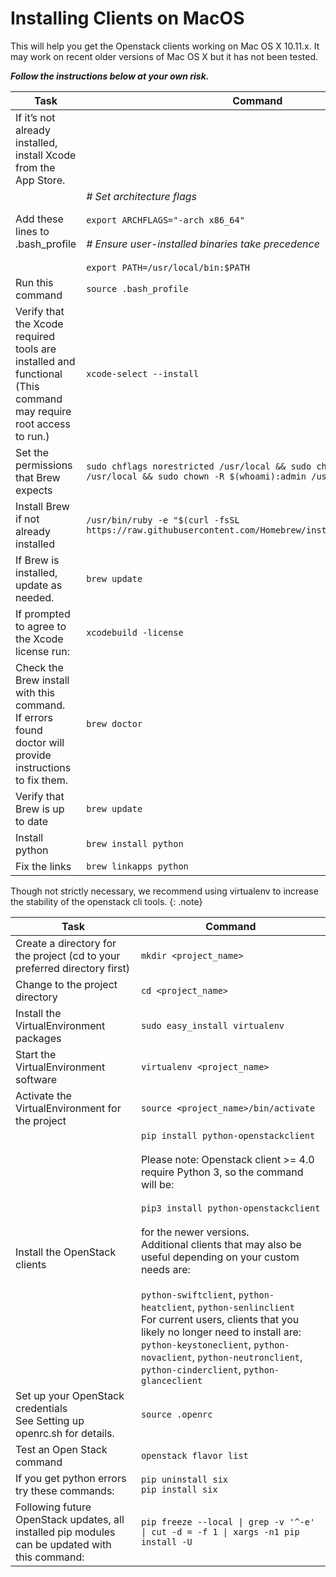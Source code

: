 # Installing Clients on MacOS

This will help you get the Openstack clients working on Mac OS X 10.11.x. It may work on recent older versions of Mac OS X but it has not been tested. 

***Follow the instructions below at your own risk.***

| Task 	| Command 	|
|---	|---	|
| If it’s not already installed, install Xcode from the App Store. 	|  	|
| Add these lines to .bash_profile 	|*# Set architecture flags*<br> <br>```export ARCHFLAGS="-arch x86_64"```<br><br> *# Ensure user-installed binaries take precedence*<br><br>```export PATH=/usr/local/bin:$PATH``` 	|
| Run this command 	| ```source .bash_profile``` 	|
| Verify that the Xcode required tools are installed and functional<br>(This command may require root access to run.) 	| ```xcode-select --install``` 	|
| Set the permissions that Brew expects 	| ```sudo chflags norestricted /usr/local && sudo chown $(whoami):admin /usr/local && sudo chown -R $(whoami):admin /usr/local``` 	|
| Install Brew if not already installed 	| ```/usr/bin/ruby -e "$(curl -fsSL https://raw.githubusercontent.com/Homebrew/install/master/install)"``` 	|
| If Brew is installed, update as needed. 	| ```brew update``` 	|
| If prompted to agree to the Xcode license run: 	| ```xcodebuild -license``` 	|
| Check the Brew install with this command.<br> If errors found doctor will provide instructions to fix them. 	| ```brew doctor``` 	|
| Verify that Brew is up to date 	| ```brew update``` 	|
| Install python 	| ```brew install python``` 	|
| Fix the links 	| ```brew linkapps python``` 	|



Though not strictly necessary, we recommend using virtualenv to increase the stability of the openstack cli tools.
{: .note}


| Task  | Command   |
|---    |---    |
|Create a directory for the project (cd to your preferred directory first)  | ```mkdir <project_name>```|
|Change to the project directory    | ```cd <project_name>``` | 
|Install the VirtualEnvironment packages    | ```sudo easy_install virtualenv```|
|Start the VirtualEnvironment software  | ```virtualenv <project_name>``` | 
|Activate the VirtualEnvironment for the project    | ```source <project_name>/bin/activate``` |
| Install the OpenStack clients 	| ```pip install python-openstackclient```<br><br>Please note: Openstack client >= 4.0 require Python 3, so the command will be:<br><br>```pip3 install python-openstackclient```<br><br>for the newer versions.<br>Additional clients that may also be useful depending on your custom needs are:<br><br>```python-swiftclient```, ```python-heatclient```, ```python-senlinclient```<br>For current users, clients that you likely no longer need to install are:<br>```python-keystoneclient```, ```python-novaclient```, ```python-neutronclient```, ```python-cinderclient```, ```python-glanceclient``` 	|
| Set up your OpenStack credentials<br>See Setting up openrc.sh for details. 	| ```source .openrc``` 	|
| Test an Open Stack command 	| ```openstack flavor list``` 	|
| If you get python errors try these commands: 	| ```pip uninstall six```<br>```pip install six``` 	|
| Following future OpenStack updates, all installed pip modules <br>can be updated with this command: 	| ```pip freeze --local \| grep -v '^-e' \| cut -d = -f 1 \| xargs -n1 pip install -U``` 	|
